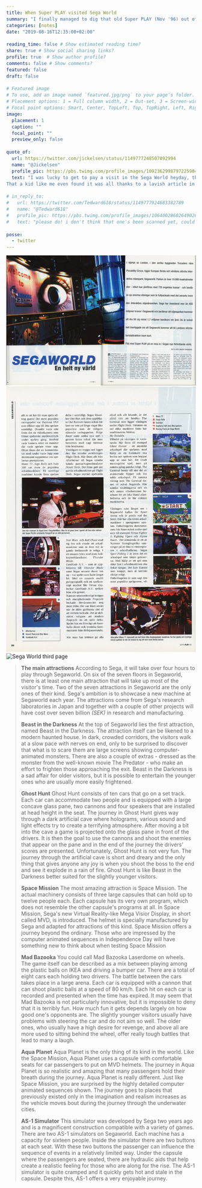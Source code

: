 ```yaml
---
title: When Super PLAY visited Sega World
summary: "I finally managed to dig that old Super PLAY (Nov '96) out of storage, though the article aesthetic is not quite as Y2K as I had remembered it! Here's some scans and a translation of the main attractions bit:"
categories: [notes]
date: "2019-08-16T12:35:00+02:00"

reading_time: false # Show estimated reading time?
share: true # Show social sharing links?
profile: true  # Show author profile?
comments: false # Show comments?
featured: false
draft: false

# Featured image
# To use, add an image named `featured.jpg/png` to your page's folder.
# Placement options: 1 = Full column width, 2 = Out-set, 3 = Screen-width
# Focal point options: Smart, Center, TopLeft, Top, TopRight, Left, Right, BottomLeft, Bottom, BottomRight
image:
  placement: 1
  caption: ""
  focal_point: ""
  preview_only: false

quote_of:
  url: https://twitter.com/jickelsen/status/1149777248507092994
  name: "@Jickelsen"
  profile_pic: https://pbs.twimg.com/profile_images/1092362998797225984/-DblXXJA_x96.jpg
  text: "I was lucky to get to pay a visit in the Sega World heyday, though at the mercy of impatient parents.
That a kid like me even found it was all thanks to a lavish article in the Swedish gaming mag Super Play. I should try to dig up and post it, it had quite an aesthetic IIRC!"

# in_reply_to:
#   url: https://twitter.com/Tedward618/status/1149777924683382789
#   name: "@Tedward618"
#   profile_pic: https://pbs.twimg.com/profile_images/1064002860264902656/JDhiJK_O_x96.jpg
#   text: "please do! i don't think that one's been scanned yet, could be some undiscovered pics in there."

posse:
  - twitter
---
```

![Sega World first spread](segaworld01.jpg)
![Sega World second page](segaworld02.jpg)
![Sega World third page](segaworld03.jpg)

> **The main attractions**
> According to Sega, it will take over four hours to play through Segaworld.  On six of the seven floors in Segaworld, there is at least one main attraction that will take up most of the visitor's time.  Two of the seven attractions in Segaworld are the only ones of their kind.  Sega's ambition is to showcase a new machine at Segaworld each year. The attractions come from Sega's research laboratories in Japan and together with a couple of other projects will have cost over seven billion *(SEK)* in research and manufacturing. 
> 
> **Beast in the Darkness**
> At the top of Segaworld lies the first attraction, named Beast in the Darkness. The attraction itself can be likened to a modern haunted house. In dark, crowded corridors, the visitors walk at a slow pace with nerves on end, only to be surprised to discover that what is to scare them are large screens showing computer-animated monsters.  There are also a couple of extras - dressed as the monster from the well-known movie The Predator - who make an effort to frighten those approaching the exit.  Beast in the Darkness is a sad affair for older visitors, but it is possible to entertain the younger ones who are usually more easily frightened.  
> 
> **Ghost Hunt**
> Ghost Hunt consists of ten cars that go on a set track. Each car can accommodate two people and is equipped with a large concave glass pane, two cannons and four speakers that are installed at head height in the seat. The journey in Ghost Hunt gives way through a dark artificial cave where holograms, various sound and light effects try to create a terrifying atmosphere. After moving a bit into the cave a game is projected onto the glass pane in front of the drivers. It is then the goal to use the cannons and shoot the enemies that appear on the pane and in the end of the journey the drivers' scores are presented.
> Unfortunately, Ghost Hunt is not very fun. The journey through the artificial cave is short and dreary and the only thing that gives anyone any joy is when you shoot the boss to the end and see it explode in a rain of fire.  Ghost Hunt is like Beast in the Darkness better suited for the slightly younger visitors.  
> 
> **Space Mission**
> The most amazing attraction is Space Mission. The actual machinery consists of three large capsules that can hold up to twelve people each. Each capsule has its very own program, which does not resemble the other capsule's programs at all. In Space Mission, Sega's new Virtual Reality-like Mega Visior Display, in short called MVD, is introduced. The helmet is specially manufactured by Sega and adapted for attractions of this kind.  Space Mission offers a journey beyond the ordinary. Those who are impressed by the computer animated sequences in Independence Day will have something new to think about when testing Space Mission 
> 
> **Mad Bazooka** 
> You could call Mad Bazooka Laserdome on wheels. The game itself can be described as a mix between playing among the plastic balls on IKEA and driving a bumper car. There are a total of eight cars each holding two drivers. The battle between the cars takes place in a large arena. Each car is equipped with a cannon that can shoot plastic balls at a speed of 80 km/h. Each hit on each car is recorded and presented when the time has expired. It may seem that Mad Bazooka is not particularly innovative, but it is impossible to deny that it is terribly fun. How much fun it gets depends largely on how good one's opponents are. The slightly younger visitors usually have problems with steering the car and do not aim so well. The older ones, who usually have a high desire for revenge, and above all are more used to sitting behind the wheel, offer really tough battles that lead to many a laugh. 
> 
> **Aqua Planet** 
> Aqua Planet is the only thing of its kind in the world. Like the Space Mission, Aqua Planet uses a capsule with comfortable seats for car passengers to put on MVD helmets. The journey in Aqua Planet is so realistic and amazing that many passengers hold their breath during the journey. Aqua Planet is really different. Just like Space Mission, you are surprised by the highly detailed computer animated sequences shown. The journey goes to places that previously existed only in the imagination and realism increases as the vehicle moves bout during the journey through the underwater cities. 
>
> **AS-1 Simulator**
> This simulator was developed by Sega two years ago and is a magnificent construction compatible with a variety of games. There are two AS-1 simulators on Segaworld. Each machine has a capacity for sixteen people.  Inside the simulator there are two buttons at each seat. With these two buttons the passenger can influence the sequence of events in a relatively limited way. Under the capsule where the passengers are seated, there are hydraulic aids that help create a realistic feeling for those who are along for the rise. The AS-1 simulator is quite cramped and it quickly gets hot and stale in the capsule. Despite this, AS-1 offers a very enjoyable journey.
